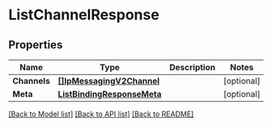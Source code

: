 # ListChannelResponse

## Properties

Name | Type | Description | Notes
------------ | ------------- | ------------- | -------------
**Channels** | [**[]IpMessagingV2Channel**](IpMessagingV2Channel.md) |  |[optional] 
**Meta** | [**ListBindingResponseMeta**](ListBindingResponseMeta.md) |  |[optional] 

[[Back to Model list]](../README.md#documentation-for-models) [[Back to API list]](../README.md#documentation-for-api-endpoints) [[Back to README]](../README.md)


